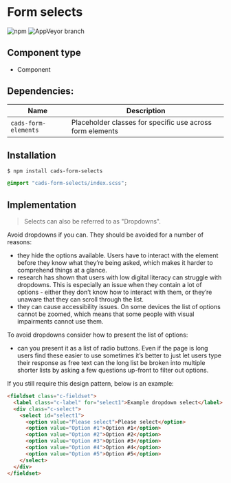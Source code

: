 # Form selects

![npm](https://img.shields.io/npm/v/:package.svg)
![AppVeyor branch](https://img.shields.io/appveyor/ci/:user/:repo/:branch.svg)

## Component type

- Component

## Dependencies:

| Name                 | Description                                               |
| -------------------- | --------------------------------------------------------- |
| `cads-form-elements` | Placeholder classes for specific use across form elements |

## Installation

```
$ npm install cads-form-selects
```

```scss
@import "cads-form-selects/index.scss";
```

## Implementation

> Selects can also be referred to as "Dropdowns".

Avoid dropdowns if you can. They should be avoided for a number of reasons:

- they hide the options available. Users have to interact with the element before they know what they’re being asked, which makes it harder to comprehend things at a glance.
- research has shown that users with low digital literacy can struggle with dropdowns. This is especially an issue when they contain a lot of options - either they don’t know how to interact with them, or they’re unaware that they can scroll through the list.
- they can cause accessibility issues. On some devices the list of options cannot be zoomed, which means that some people with visual impairments cannot use them.

To avoid dropdowns consider how to present the list of options:

- can you present it as a list of radio buttons. Even if the page is long users find these easier to use sometimes it’s better to just let users type their response as free text can the long list be broken into multiple shorter lists by asking a few questions up-front to filter out options.

If you still require this design pattern, below is an example:

<!-- prettier-ignore-start -->
```html
<fieldset class="c-fieldset">
  <label class="c-label" for="select1">Example dropdown select</label>
  <div class="c-select">
    <select id="select1">
      <option value="Please select">Please select</option>
      <option value="Option #1">Option #1</option>
      <option value="Option #2">Option #2</option>
      <option value="Option #3">Option #3</option>
      <option value="Option #4">Option #4</option>
      <option value="Option #5">Option #5</option>
    </select>
  </div>
</fieldset>
```
<!-- prettier-ignore-end -->
